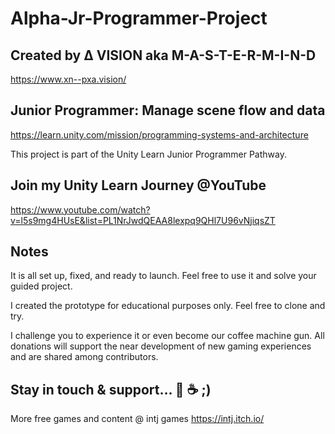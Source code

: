 # Alpha-Jr-Programmer-Project
## Created by Δ VISION aka M-A-S-T-E-R-M-I-N-D
https://www.xn--pxa.vision/

## Junior Programmer: Manage scene flow and data
https://learn.unity.com/mission/programming-systems-and-architecture

This project is part of the Unity Learn Junior Programmer Pathway.

## Join my Unity Learn Journey @YouTube
https://www.youtube.com/watch?v=l5s9mg4HUsE&list=PL1NrJwdQEAA8lexpq9QHl7U96vNjiqsZT

## Notes
It is all set up, fixed, and ready to launch. Feel free to use it and solve your guided project.

I created the prototype for educational purposes only. Feel free to clone and try.

I challenge you to experience it or even become our coffee machine gun.
All donations will support the near development of new gaming experiences and are shared among contributors.

## Stay in touch & support... 🔫 ☕ ;)
More free games and content @ intj games
https://intj.itch.io/
